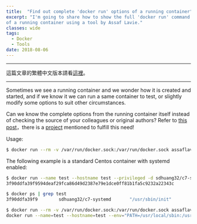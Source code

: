 ```yaml
---
title:  "Find out complete 'docker run' options of a running container"
excerpt: "I'm going to share how to show the full 'docker run' command including all options 
of a running container using a tool by Assaf Lavie." 
classes: wide
tags: 
  - Docker
  - Tools
date: 2018-08-06
---
```


---
這篇文章的繁體中文版本請看[這裡](/zh-tw/find-out-docker-run-command-of-a-running-container)。

---

Sometimes we see a running container and we wonder how it is created and started, and if we know it we can run a same container to test, or slightly modify some options to suit other circumstances.

Can we know the complete options from the running container itself instead of checking the source of your colleagues or original authors? 
Refer to [this post](https://stackoverflow.com/questions/32758793/how-to-show-the-run-command-of-a-docker-container)，there is a [project](https://github.com/lavie/runlike) mentioned to fulfill this need!

Usage:
```bash
$ docker run --rm -v /var/run/docker.sock:/var/run/docker.sock assaflavie/runlike <CONTAINER_ID>
```
The following example is a standard Centos container with systemd enabled:
```bash
$ docker run --name test --hostname test --privileged -d sdhuang32/c7-systemd
3f90ddfa39f9594deaf29fca86d49d2387e79e1dce0ff81b1fa5c9232a22343c

$ docker ps | grep test
3f90ddfa39f9        sdhuang32/c7-systemd       "/usr/sbin/init"         35 seconds ago      Up 30 seconds                                       test

$ docker run --rm -v /var/run/docker.sock:/var/run/docker.sock assaflavie/runlike 3f90ddfa39f9
docker run --name=test --hostname=test --env="PATH=/usr/local/sbin:/usr/local/bin:/usr/sbin:/usr/bin:/sbin:/bin" --env="container=docker" --volume="/sys/fs/cgroup" --privileged --restart=no --label org.label-schema.schema-version="1.0" --label org.label-schema.license="GPLv2" --label org.label-schema.vendor="CentOS" --label org.label-schema.build-date="20181205" --label org.label-schema.name="CentOS Base Image" --detach=true sdhuang32/c7-systemd /usr/sbin/init
```
